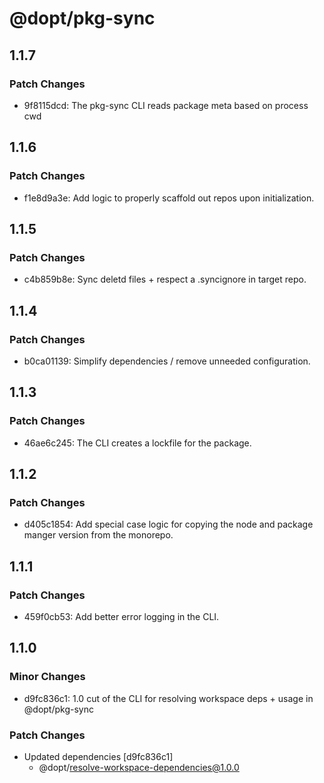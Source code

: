 # @dopt/pkg-sync

## 1.1.7

### Patch Changes

- 9f8115dcd: The pkg-sync CLI reads package meta based on process cwd

## 1.1.6

### Patch Changes

- f1e8d9a3e: Add logic to properly scaffold out repos upon initialization.

## 1.1.5

### Patch Changes

- c4b859b8e: Sync deletd files + respect a .syncignore in target repo.

## 1.1.4

### Patch Changes

- b0ca01139: Simplify dependencies / remove unneeded configuration.

## 1.1.3

### Patch Changes

- 46ae6c245: The CLI creates a lockfile for the package.

## 1.1.2

### Patch Changes

- d405c1854: Add special case logic for copying the node and package manger version from the monorepo.

## 1.1.1

### Patch Changes

- 459f0cb53: Add better error logging in the CLI.

## 1.1.0

### Minor Changes

- d9fc836c1: 1.0 cut of the CLI for resolving workspace deps + usage in @dopt/pkg-sync

### Patch Changes

- Updated dependencies [d9fc836c1]
  - @dopt/resolve-workspace-dependencies@1.0.0
